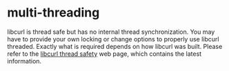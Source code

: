 # multi-threading

libcurl is thread safe but has no internal thread synchronization. You may have
to provide your own locking or change options to properly use libcurl threaded.
Exactly what is required depends on how libcurl was built. Please refer to the
[libcurl thread safety](https://curl.se/libcurl/c/threadsafe.html)
web page, which contains the latest information.
